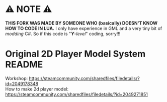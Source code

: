 # ⚠ NOTE ⚠
**THIS FORK WAS MADE BY SOMEONE WHO (basically) DOESN'T KNOW HOW TO CODE IN LUA.**
I only have experience in GML and a very tiny bit of *modding* C#.
So if this code is "***Y***-*level*" coding, sorry!!! 

# Original 2D Player Model System README

Workshop: https://steamcommunity.com/sharedfiles/filedetails/?id=2049178348  
How to make 2d player model: https://steamcommunity.com/sharedfiles/filedetails/?id=2049271851
